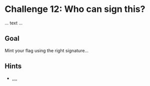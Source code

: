 # Challenge 12: Who can sign this?

... text ...

## Goal

Mint your flag using the right signature...

## Hints

- ,,,,
